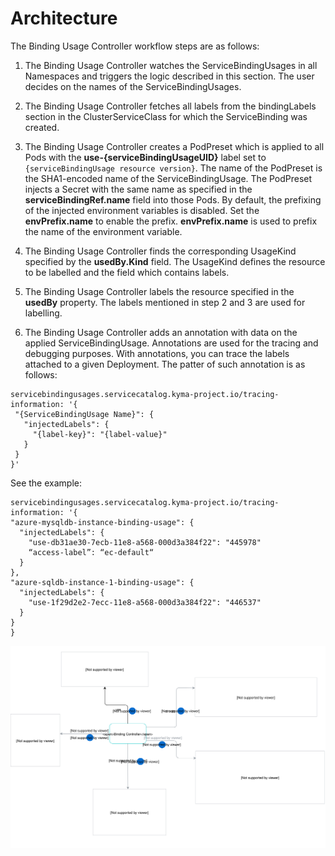 # Architecture

The Binding Usage Controller workflow steps are as follows:

1. The Binding Usage Controller watches the ServiceBindingUsages in all Namespaces and triggers the logic described in this section. The user decides on the names of the ServiceBindingUsages.

2. The Binding Usage Controller fetches all labels from the bindingLabels section in the ClusterServiceClass for which the ServiceBinding was created.

3. The Binding Usage Controller creates a PodPreset which is applied to all Pods with the **use-{serviceBindingUsageUID}** label set to `{serviceBindingUsage resource version}`. The name of the PodPreset is the SHA1-encoded name of the ServiceBindingUsage. The PodPreset injects a Secret with the same name as specified in the  **serviceBindingRef.name** field into those Pods. By default, the prefixing of the injected environment variables is disabled. Set the **envPrefix.name** to enable the prefix. **envPrefix.name** is used to prefix the name of the environment variable.

4. The Binding Usage Controller finds the corresponding UsageKind specified by the **usedBy.Kind** field. The UsageKind defines the resource to be labelled and the field which contains labels.

5. The Binding Usage Controller labels the resource specified in the **usedBy** property. The labels mentioned in step 2 and 3 are used for labelling.

6. The Binding Usage Controller adds an annotation with data on the applied ServiceBindingUsage. Annotations are used for the tracing and debugging purposes. With annotations, you can trace the labels attached to a given Deployment. The patter of such annotation is as follows:

 ```
 servicebindingusages.servicecatalog.kyma-project.io/tracing-information: '{
  "{ServiceBindingUsage Name}": {
    "injectedLabels": {
      "{label-key}": "{label-value}"
    }
  }
}'
 ```
See the example:

  ```
servicebindingusages.servicecatalog.kyma-project.io/tracing-information: '{
  "azure-mysqldb-instance-binding-usage": {
    "injectedLabels": {
      "use-db31ae30-7ecb-11e8-a568-000d3a384f22": "445978"
      “access-label”: “ec-default“
    }
  },
  "azure-sqldb-instance-1-binding-usage": {
    "injectedLabels": {
      "use-1f29d2e2-7ecc-11e8-a568-000d3a384f22": "446537"
    }
  }
}
```

![Architecture](assets/architecture.svg)
